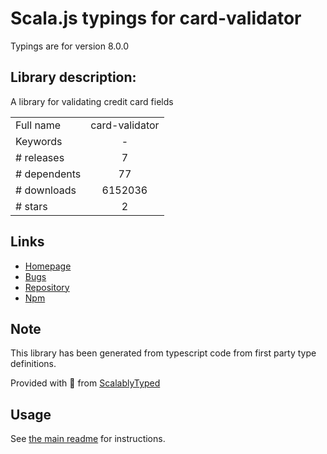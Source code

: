 
# Scala.js typings for card-validator

Typings are for version 8.0.0

## Library description:
A library for validating credit card fields

|                    |                 |
| ------------------ | :-------------: |
| Full name          | card-validator |
| Keywords           | - |
| # releases         | 7 |
| # dependents       | 77 |
| # downloads        | 6152036 |
| # stars            | 2 |

## Links
- [Homepage](https://github.com/braintree/card-validator)
- [Bugs](https://github.com/braintree/card-validator/issues)
- [Repository](https://github.com/braintree/card-validator)
- [Npm](https://www.npmjs.com/package/card-validator)
    


## Note
This library has been generated from typescript code from first party type definitions.

Provided with :purple_heart: from [ScalablyTyped](https://github.com/oyvindberg/ScalablyTyped)

## Usage
See [the main readme](../../readme.md) for instructions.


